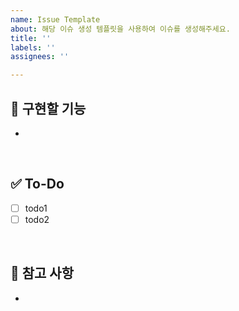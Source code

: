 ```yaml
---
name: Issue Template
about: 해당 이슈 생성 템플릿을 사용하여 이슈를 생성해주세요.
title: ''
labels: ''
assignees: ''

---
```


## 🚀 구현할 기능
- 

<br>

## ✅ To-Do 
- [ ] todo1
- [ ] todo2

<br>

## 📌 참고 사항
-
